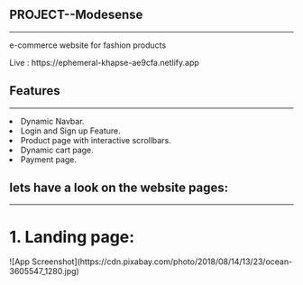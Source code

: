 <!-- # likeable-creature-964

### This is my Web-101 project. <br/>
I was given the website [modesense.com](https://modesense.com/) to create.

Please find link to my [creation](https://harmonious-salmiakki-87d6d6.netlify.app/)

I have used all my learning like
- Use of localstorage to store and use data.
- Use of DOM
- higher order functions
- [Bootstrap Modal](https://getbootstrap.com/docs/5.0/components/modal/)
- JQuery for Sliding UP/Down Effect and loading Header on page load
- Multi-Image slider with left to right effect.
- Media Query for making website responsive -->

<h2>  PROJECT--Modesense </h2>
<hr/>
<p>e-commerce website for fashion products </p>
Live : https://ephemeral-khapse-ae9cfa.netlify.app
<h2> Features </h2>
<hr/>
<li>Dynamic Navbar.</li>

<li>Login and Sign up Feature.</li>
<li>Product page with interactive scrollbars.</li>
<li>Dynamic cart page.</li>
<li>Payment page.</li>

<h2>lets have a look on the website pages:</h2>
<hr/>
<h1> 1. Landing page: </h1>
![App Screenshot](https://cdn.pixabay.com/photo/2018/08/14/13/23/ocean-3605547_1280.jpg)
